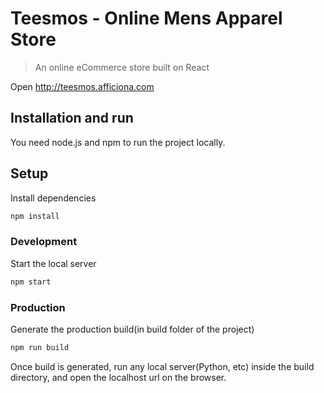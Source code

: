 Teesmos - Online Mens Apparel Store
===========

> An online eCommerce store built on React

Open http://teesmos.afficiona.com

## Installation and run
You need node.js and npm to run the project locally.

## Setup
Install dependencies
```sh
npm install
```

### Development
Start the local server
```sh
npm start
```

### Production
Generate the production build(in build folder of the project)
```sh
npm run build
```
Once build is generated, run any local server(Python, etc) inside the build directory, and open the localhost url on the browser.
